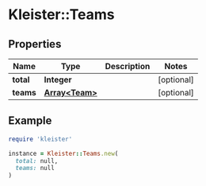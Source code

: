 # Kleister::Teams

## Properties

| Name | Type | Description | Notes |
| ---- | ---- | ----------- | ----- |
| **total** | **Integer** |  | [optional] |
| **teams** | [**Array&lt;Team&gt;**](Team.md) |  | [optional] |

## Example

```ruby
require 'kleister'

instance = Kleister::Teams.new(
  total: null,
  teams: null
)
```

